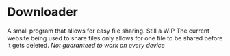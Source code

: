 # Downloader
A small program that allows for easy file sharing. Still a WIP
The current website being used to share files only allows for one file to be shared before it gets deleted.
*Not guaranteed to work on every device*
